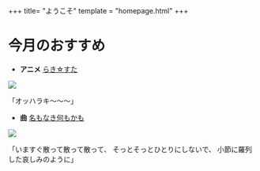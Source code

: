 +++
title= "ようこそ"
template = "homepage.html"
+++

# 今月のおすすめ

- **アニメ** [らき☆すた](https://www.bilibili.com/bangumi/play/ss1293)

![](https://i0.hdslb.com/bfs/bangumi/image/70f18db49c45e7d338f95602f4c12d97e26479f9.png)

「オッハラキ～～～」


- **曲** [名もなき何もかも](https://music.163.com/song?id=2051267438&uct2=U2FsdGVkX1/pMM1qVwx80u88+9S1s2tBjkyhaInwNrU=)

![](https://p2.music.126.net/jJYwIiR8Ho1tNQsyQmqvhw==/109951168645053252.jpg)

「いますぐ散って散って散って、
そっとそっとひとりにしないで、
小節に羅列した哀しみのように」